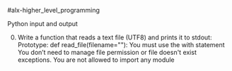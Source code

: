 #alx-higher_level_programming

  Python input and output

0. Write a function that reads a text file (UTF8) and prints it to stdout:
Prototype: def read_file(filename=""):
You must use the with statement
You don’t need to manage file permission or file doesn't exist exceptions.
You are not allowed to import any module
